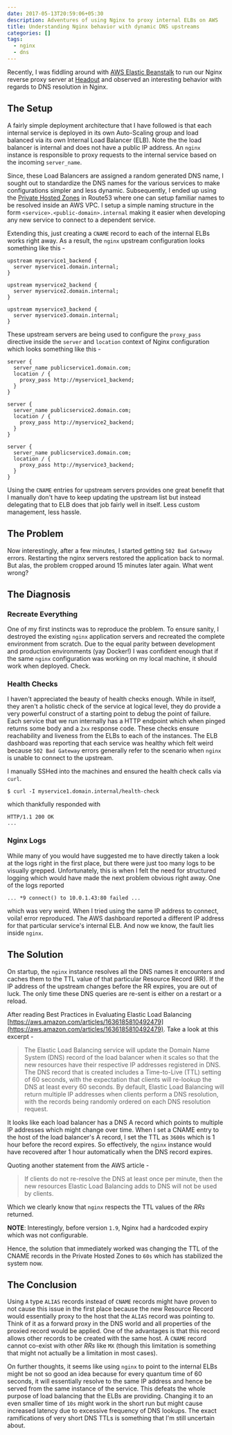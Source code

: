 ```yaml
---
date: 2017-05-13T20:59:06+05:30
description: Adventures of using Nginx to proxy internal ELBs on AWS
title: Understanding Nginx behavior with dynamic DNS upstreams
categories: []
tags:
  - nginx
  - dns
---
```


Recently, I was fiddling around with [AWS Elastic Beanstalk](https://aws.amazon.com/elasticbeanstalk/)
to run our Nginx reverse proxy server at [Headout](https://www.headout.com) and
observed an interesting behavior with regards to DNS resolution in Nginx.

## The Setup

A fairly simple deployment architecture that I have followed is that each internal
service is deployed in its own Auto-Scaling group and load balanced via its own
Internal Load Balancer (ELB). Note the the load balancer is internal and does not have
a public IP address. An `nginx` instance is responsible to proxy requests to the
internal service based on the incoming `server_name`.

Since, these Load Balancers are assigned a random generated DNS name, I sought
out to standardize the DNS names for the various services to make configurations
simpler and less dynamic. Subsequently, I ended up using the [Private Hosted
Zones](http://docs.aws.amazon.com/Route53/latest/DeveloperGuide/hosted-zones-private.html)
in Route53 where one can setup familiar names to be resolved inside an AWS VPC.
I setup a simple naming structure in the form `<service>.<public-domain>.internal`
making it easier when developing any new service to connect to a dependent service.

Extending this, just creating a `CNAME` record to each of the internal ELBs
works right away. As a result, the `nginx` upstream configuration looks something
like this -

```nginx
upstream myservice1_backend {
  server myservice1.domain.internal;
}

upstream myservice2_backend {
  server myservice2.domain.internal;
}

upstream myservice3_backend {
  server myservice3.domain.internal;
}
```

These upstream servers are being used to configure the `proxy_pass` directive
inside the `server` and `location` context of Nginx configuration which looks
something like this -

```nginx
server {
  server_name publicservice1.domain.com;
  location / {
    proxy_pass http://myservice1_backend;
  }
}

server {
  server_name publicservice2.domain.com;
  location / {
    proxy_pass http://myservice2_backend;
  }
}

server {
  server_name publicservice3.domain.com;
  location / {
    proxy_pass http://myservice3_backend;
  }
}
```

Using the `CNAME` entries for upstream servers provides one great benefit that
I manually don't have to keep updating the upstream list but instead delegating
that to ELB does that job fairly well in itself. Less custom management, less hassle.

## The Problem

Now interestingly, after a few minutes, I started getting `502 Bad Gateway`
errors. Restarting the nginx servers restored the application back to normal.
But alas, the problem cropped around 15 minutes later again. What went wrong?

## The Diagnosis

### Recreate Everything

One of my first instincts was to reproduce the problem. To ensure sanity, I
destroyed the existing `nginx` application servers and recreated the complete
environment from scratch. Due to the equal parity between development and
production environments (yay Docker!) I was confident enough that if the same
`nginx` configuration was working on my local machine, it should work when deployed.
Check.

### Health Checks

I haven't appreciated the beauty of health checks enough. While in itself, they
aren't a holistic check of the service at logical level, they do provide a very
powerful construct of a starting point to debug the point of failure. Each
service that we run internally has a HTTP endpoint which when pinged returns some
body and a `2xx` response code. These checks ensure reachability and liveness
from the ELBs to each of the instances. The ELB dashboard was reporting that each
service was healthy which felt weird because `502 Bad Gateway` errors generally
refer to the scenario when `nginx` is unable to connect to the upstream.

I manually SSHed into the machines and ensured the health check calls via `curl`.

```
$ curl -I myservice1.domain.internal/health-check
```

which thankfully responded with

```
HTTP/1.1 200 OK
...
```

### Nginx Logs

While many of you would have suggested me to have directly taken a look at the
logs right in the first place, but there were just too many logs to be visually
grepped. Unfortunately, this is when I felt the need for structured logging which
would have made the next problem obvious right away. One of the logs reported

```
... *9 connect() to 10.0.1.43:80 failed ...
```

which was very weird. When I tried using the same IP address to connect, voila!
error reproduced. The AWS dashboard reported a different IP address for that
particular service's internal ELB. And now we know, the fault lies inside `nginx`.

## The Solution

On startup, the `nginx` instance resolves all the DNS names it encounters and
caches them to the TTL value of that particular Resource Record (RR). If the IP
address of the upstream changes before the RR expires, you are out of luck. The
only time these DNS queries are re-sent is either on a restart or a reload.

After reading Best Practices in Evaluating Elastic Load Balancing [https://aws.amazon.com/articles/1636185810492479](https://aws.amazon.com/articles/1636185810492479).
Take a look at this excerpt -

> The Elastic Load Balancing service will update the Domain Name System (DNS) record
> of the load balancer when it scales so that the new resources have their respective
> IP addresses registered in DNS. The DNS record that is created includes a Time-to-Live
> (TTL) setting of 60 seconds, with the expectation that clients will re-lookup the
> DNS at least every 60 seconds. By default, Elastic Load Balancing will return multiple
> IP addresses when clients perform a DNS resolution, with the records being randomly
> ordered on each DNS resolution request.

It looks like each load balancer has a DNS A record which points to multiple IP
addresses which might change over time. When I set a CNAME entry to the host of the
load balancer's A record, I set the TTL as `3600s` which is 1 hour before the record
expires. So effectively, the `nginx` instance would have recovered after 1 hour
automatically when the DNS record expires.

Quoting another statement from the AWS article -

> If clients do not re-resolve the DNS at least once per minute, then the new
> resources Elastic Load Balancing adds to DNS will not be used by clients.

Which we clearly know that `nginx` respects the TTL values of the *RRs* returned.

**NOTE**: Interestingly, before version `1.9`, Nginx had a hardcoded expiry which
was not configurable.

Hence, the solution that immediately worked was changing the TTL of the CNAME
records in the Private Hosted Zones to `60s` which has stabilized the system now.

## The Conclusion

Using `A` type `ALIAS` records instead of `CNAME` records might have proven to not
cause this issue in the first place because the new Resource Record would essentially
proxy to the host that the `ALIAS` record was pointing to. Think of it as a forward
proxy in the DNS world and all properties of the proxied record would be applied.
One of the advantages is that this record allows other records to be created with
the same host. A `CNAME` record cannot co-exist with other *RRs* like `MX` (though
this limitation is something that might not actually be a limitation in most cases).

On further thoughts, it seems like using `nginx` to point to the internal ELBs
might be not so good an idea because for every quantum time of 60 seconds, it will
essentially resolve to the same IP address and hence be served from the same instance
of the service. This defeats the whole purpose of load balancing that the ELBs are
providing. Changing it to an even smaller time of `10s` might work in the short run
but might cause increased latency due to excessive frequency of DNS lookups. The
exact ramifications of very short DNS TTLs is something that I'm still uncertain
about.
